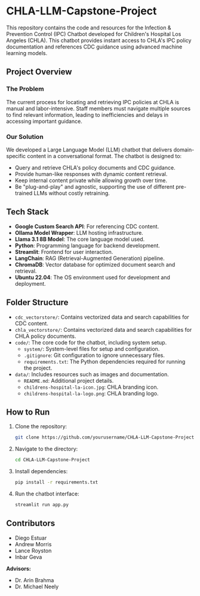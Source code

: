 # CHLA-LLM-Capstone-Project

This repository contains the code and resources for the Infection & Prevention Control (IPC) Chatbot developed for Children's Hospital Los Angeles (CHLA). This chatbot provides instant access to CHLA's IPC policy documentation and references CDC guidance using advanced machine learning models. 

## Project Overview

### The Problem
The current process for locating and retrieving IPC policies at CHLA is manual and labor-intensive. Staff members must navigate multiple sources to find relevant information, leading to inefficiencies and delays in accessing important guidance.

### Our Solution
We developed a Large Language Model (LLM) chatbot that delivers domain-specific content in a conversational format. The chatbot is designed to:
- Query and retrieve CHLA's policy documents and CDC guidance.
- Provide human-like responses with dynamic content retrieval.
- Keep internal content private while allowing growth over time.
- Be "plug-and-play" and agnostic, supporting the use of different pre-trained LLMs without costly retraining.

## Tech Stack

- **Google Custom Search API**: For referencing CDC content.
- **Ollama Model Wrapper**: LLM hosting infrastructure.
- **Llama 3.1 8B Model**: The core language model used.
- **Python**: Programming language for backend development.
- **Streamlit**: Frontend for user interaction.
- **LangChain**: RAG (Retrieval-Augmented Generation) pipeline.
- **ChromaDB**: Vector database for optimized document search and retrieval.
- **Ubuntu 22.04**: The OS environment used for development and deployment.

## Folder Structure

- `cdc_vectorstore/`: Contains vectorized data and search capabilities for CDC content.
- `chla_vectorstore/`: Contains vectorized data and search capabilities for CHLA policy documents.
- `code/`: The core code for the chatbot, including system setup.
  - `system/`: System-level files for setup and configuration.
  - `.gitignore`: Git configuration to ignore unnecessary files.
  - `requirements.txt`: The Python dependencies required for running the project.
- `data/`: Includes resources such as images and documentation.
  - `README.md`: Additional project details.
  - `childrens-hospital-la-icon.jpg`: CHLA branding icon.
  - `childrens-hospital-la-logo.png`: CHLA branding logo.

## How to Run

1. Clone the repository:
    ```bash
    git clone https://github.com/yourusername/CHLA-LLM-Capstone-Project.git
    ```
2. Navigate to the directory:
    ```bash
    cd CHLA-LLM-Capstone-Project
    ```
3. Install dependencies:
    ```bash
    pip install -r requirements.txt
    ```
4. Run the chatbot interface:
    ```bash
    streamlit run app.py
    ```

## Contributors

- Diego Estuar
- Andrew Morris
- Lance Royston
- Inbar Geva

**Advisors:**
- Dr. Arin Brahma
- Dr. Michael Neely
